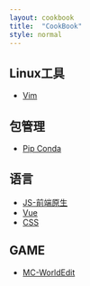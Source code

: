 ```yaml
---
layout: cookbook
title:  "CookBook"
style: normal
---
```


Linux工具
---

- [Vim](vim.html)


包管理
---
- [Pip Conda](pip_conda.html)


语言
---
- [JS-前端原生](js_origin.html)
- [Vue](vue.html)
- [CSS](css.html)

GAME
---
- [MC-WorldEdit](mc_worldedit.html)
